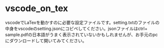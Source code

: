 # vscode_on_tex
vscodeでLaTexを動かすのに必要な設定ファイルです。setting.txtのファイルの中身をvscodeのsetting.jsonにコピペしてください。jsonファイルはctrl+
sample.pdfの日本語がうまく表示されていないかもしれませんが、お手元のpcにダウンロードして開いてみてください。
